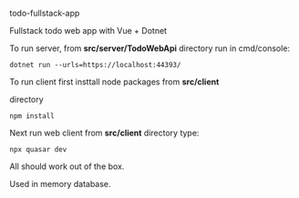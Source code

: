 todo-fullstack-app

Fullstack todo web app with Vue + Dotnet

To run server, from **src/server/TodoWebApi** directory run in cmd/console:

`dotnet run --urls=https://localhost:44393/`

To run client first insttall node packages from **src/client**

directory

`npm install`

Next run web client from **src/client** directory type:

`npx quasar dev`

All should work out of the box.

Used in memory database.